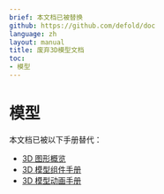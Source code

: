 ```yaml
---
brief: 本文档已被替换
github: https://github.com/defold/doc
language: zh
layout: manual
title: 废弃3D模型文档
toc:
- 模型
---
```


# 模型

本文档已被以下手册替代：

* [3D 图形概览](/zh/manuals/3dgraphics)
* [3D 模型组件手册](/zh/manuals/model)
* [3D 模型动画手册](/zh/manuals/model-animation)